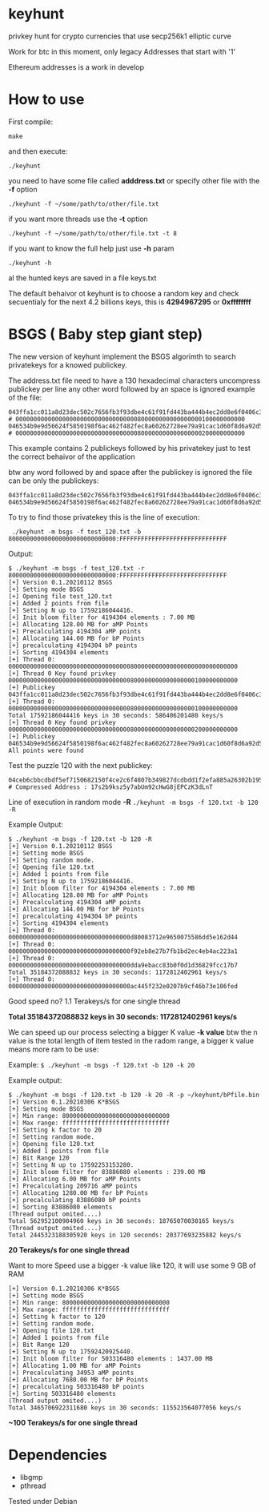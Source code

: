 # keyhunt
privkey hunt for crypto currencies that use secp256k1  elliptic curve

Work for btc in this moment, only legacy Addresses that start with '1'

Ethereum addresses is a work in develop

# How to use
First compile:

``make``

and then execute:

``./keyhunt``

you need to have some file called **adddress.txt** or specify other file with the **-f** option

``./keyhunt -f ~/some/path/to/other/file.txt``

if you want more threads use the **-t** option

``./keyhunt -f ~/some/path/to/other/file.txt -t 8``

if you want to know the full help just use **-h** param

``./keyhunt -h``

al the hunted keys are saved in a file keys.txt

The default behaivor ot keyhunt is to choose a random key and check secuentialy for the next 4.2 billions keys, this is **4294967295** or **0xffffffff**

# BSGS ( Baby step giant step)

The new version of keyhunt implement the BSGS algorimth to search privatekeys for a knowed publickey.

The address.txt file need to have a 130 hexadecimal characters uncompress publickey per line any other word followed by an space is ignored example of the file:

```
043ffa1cc011a8d23dec502c7656fb3f93dbe4c61f91fd443ba444b4ec2dd8e6f0406c36edf3d8a0dfaa7b8f309b8f1276a5c04131762c23594f130a023742bdde # 0000000000000000000000000000000000800000000000000000100000000000
046534b9e9d56624f5850198f6ac462f482fec8a60262728ee79a91cac1d60f8d6a92d5131a20f78e26726a63d212158b20b14c3025ebb9968c890c4bab90bfc69 # 0000000000000000000000000000000000800000000000000000200000000000
```

This example contains 2 publickeys followed by his privatekey just to test the correct behaivor of the application

btw any word followed by and space after the publickey is ignored the file can be only the publickeys:

```
043ffa1cc011a8d23dec502c7656fb3f93dbe4c61f91fd443ba444b4ec2dd8e6f0406c36edf3d8a0dfaa7b8f309b8f1276a5c04131762c23594f130a023742bdde
046534b9e9d56624f5850198f6ac462f482fec8a60262728ee79a91cac1d60f8d6a92d5131a20f78e26726a63d212158b20b14c3025ebb9968c890c4bab90bfc69
```

To try to find those privatekey this is the line of execution:

`` ./keyhunt -m bsgs -f test_120.txt -b 800000000000000000000000000000:FFFFFFFFFFFFFFFFFFFFFFFFFFFFFF``

Output:

```
$ ./keyhunt -m bsgs -f test_120.txt -r 800000000000000000000000000000:FFFFFFFFFFFFFFFFFFFFFFFFFFFFFF
[+] Version 0.1.20210112 BSGS
[+] Setting mode BSGS
[+] Opening file test_120.txt
[+] Added 2 points from file
[+] Setting N up to 17592186044416.
[+] Init bloom filter for 4194304 elements : 7.00 MB
[+] Allocating 128.00 MB for aMP Points
[+] Precalculating 4194304 aMP points
[+] Allocating 144.00 MB for bP Points
[+] precalculating 4194304 bP points
[+] Sorting 4194304 elements
[+] Thread 0: 0000000000000000000000000000000000800000000000000000000000000000
[+] Thread 0 Key found privkey 0000000000000000000000000000000000800000000000000000100000000000
[+] Publickey 043ffa1cc011a8d23dec502c7656fb3f93dbe4c61f91fd443ba444b4ec2dd8e6f0406c36edf3d8a0dfaa7b8f309b8f1276a5c04131762c23594f130a023742bdde
[+] Thread 0: 0000000000000000000000000000000000800000000000000000100000000000
Total 17592186044416 keys in 30 seconds: 586406201480 keys/s
[+] Thread 0 Key found privkey 0000000000000000000000000000000000800000000000000000200000000000
[+] Publickey 046534b9e9d56624f5850198f6ac462f482fec8a60262728ee79a91cac1d60f8d6a92d5131a20f78e26726a63d212158b20b14c3025ebb9968c890c4bab90bfc69
All points were found
```

Test the puzzle 120 with the next publickey:

```
04ceb6cbbcdbdf5ef7150682150f4ce2c6f4807b349827dcdbdd1f2efa885a26302b195386bea3f5f002dc033b92cfc2c9e71b586302b09cfe535e1ff290b1b5ac # Compressed Address : 17s2b9ksz5y7abUm92cHwG8jEPCzK3dLnT
```

Line of execution in random mode **-R**
``./keyhunt -m bsgs -f 120.txt -b 120 -R`` 


Example Output:

```
$ ./keyhunt -m bsgs -f 120.txt -b 120 -R
[+] Version 0.1.20210112 BSGS
[+] Setting mode BSGS
[+] Setting random mode.
[+] Opening file 120.txt
[+] Added 1 points from file
[+] Setting N up to 17592186044416.
[+] Init bloom filter for 4194304 elements : 7.00 MB
[+] Allocating 128.00 MB for aMP Points
[+] Precalculating 4194304 aMP points
[+] Allocating 144.00 MB for bP Points
[+] precalculating 4194304 bP points
[+] Sorting 4194304 elements
[+] Thread 0: 0000000000000000000000000000000000d80083712e9650075586dd5e162d44
[+] Thread 0: 0000000000000000000000000000000000f92eb8e27b7fb1bd2ec4eb4ac223a1
[+] Thread 0: 0000000000000000000000000000000000dda9ebacc83b0f0d1d36829fcc17b7
Total 35184372088832 keys in 30 seconds: 1172812402961 keys/s
[+] Thread 0: 0000000000000000000000000000000000ac445f232e0207b9cf46b73e106fed
```

Good speed no? 1.1 Terakeys/s for one single thread

**Total 35184372088832 keys in 30 seconds: 1172812402961 keys/s**

We can speed up our process selecting a bigger K value **-k value** btw the n value is the total length of item tested in the radom range, a bigger k value means more ram to be use:

Example:
``$ ./keyhunt -m bsgs -f 120.txt -b 120 -k 20``

Example output:

```
$ ./keyhunt -m bsgs -f 120.txt -b 120 -k 20 -R -p ~/keyhunt/bPfile.bin
[+] Version 0.1.20210306 K*BSGS
[+] Setting mode BSGS
[+] Min range: 800000000000000000000000000000
[+] Max range: ffffffffffffffffffffffffffffff
[+] Setting k factor to 20
[+] Setting random mode.
[+] Opening file 120.txt
[+] Added 1 points from file
[+] Bit Range 120
[+] Setting N up to 17592253153280.
[+] Init bloom filter for 83886080 elements : 239.00 MB
[+] Allocating 6.00 MB for aMP Points
[+] Precalculating 209716 aMP points
[+] Allocating 1280.00 MB for bP Points
[+] precalculating 83886080 bP points
[+] Sorting 83886080 elements
(Thread output omited....)
Total 562952100904960 keys in 30 seconds: 18765070030165 keys/s
(Thread output omited....)
Total 2445323188305920 keys in 120 seconds: 20377693235882 keys/s
```

**20 Terakeys/s for one single thread**

Want to more Speed use a bigger -k value like 120, it will use some 9 GB of RAM


```
[+] Version 0.1.20210306 K*BSGS
[+] Setting mode BSGS
[+] Min range: 800000000000000000000000000000
[+] Max range: ffffffffffffffffffffffffffffff
[+] Setting k factor to 120
[+] Setting random mode.
[+] Opening file 120.txt
[+] Added 1 points from file
[+] Bit Range 120
[+] Setting N up to 17592420925440.
[+] Init bloom filter for 503316480 elements : 1437.00 MB
[+] Allocating 1.00 MB for aMP Points
[+] Precalculating 34953 aMP points
[+] Allocating 7680.00 MB for bP Points
[+] precalculating 503316480 bP points
[+] Sorting 503316480 elements
(Thread output omited....)
Total 3465706922311680 keys in 30 seconds: 115523564077056 keys/s
````

**~100 Terakeys/s for one single thread**



# Dependencies
- libgmp
- pthread

Tested under Debian
